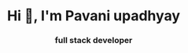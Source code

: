 

<h1 align="center">Hi 👋, I'm Pavani upadhyay</h1>
<h3 align="center">full stack developer </h3>







